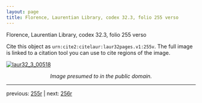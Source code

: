 ```yaml
---
layout: page
title: Florence, Laurentian Library, codex 32.3, folio 255 verso
---
```


Florence, Laurentian Library, codex 32.3, folio 255 verso

Cite this object as `urn:cite2:citelaur:laur32pages.v1:255v`.  The full image is linked to a citation tool you can use to cite regions of the image.

[![laur32_3_00518](http://www.homermultitext.org/iipsrv?IIIF=/project/homer/pyramidal/deepzoom/citelaur/laur32imgs/v1/laur32_3_00518.tif/full/800,/0/default.jpg)](http://www.homermultitext.org/ict2/?urn=urn:cite2:citelaur:laur32imgs.v1:laur32_3_00518) 

<p style="text-align: center; font-style: italic;">Image presumed to in the public domain.</p>

---

previous: [255r](../255r/) | next: [256r](../256r/)